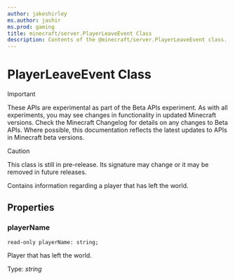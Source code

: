 ```yaml
---
author: jakeshirley
ms.author: jashir
ms.prod: gaming
title: minecraft/server.PlayerLeaveEvent Class
description: Contents of the @minecraft/server.PlayerLeaveEvent class.
---
```

# PlayerLeaveEvent Class
>[!IMPORTANT]
>These APIs are experimental as part of the Beta APIs experiment. As with all experiments, you may see changes in functionality in updated Minecraft versions. Check the Minecraft Changelog for details on any changes to Beta APIs. Where possible, this documentation reflects the latest updates to APIs in Minecraft beta versions.

> [!CAUTION]
> This class is still in pre-release.  Its signature may change or it may be removed in future releases.

Contains information regarding a player that has left the world.

## Properties

### **playerName**
`read-only playerName: string;`

Player that has left the world.

Type: *string*


